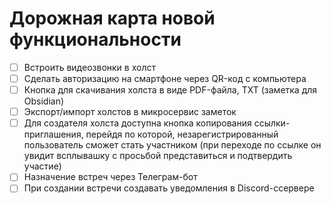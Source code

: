 # Дорожная карта новой функциональности

- [ ] Встроить видеозвонки в холст
- [ ] Сделать авторизацию на смартфоне через QR-код с компьютера
- [ ] Кнопка для скачивания холста в виде PDF-файла, TXT (заметка для Obsidian)
- [ ] Экспорт/импорт холстов в микросервис заметок
- [ ] Для создателя холста доступна кнопка копирования ссылки-приглашения, перейдя по которой, незарегистрированный пользователь сможет стать участником (при переходе по ссылке он увидит всплывашку с просьбой представиться и подтвердить участие)
- [ ] Назначение встреч через Телеграм-бот
- [ ] При создании встречи создавать уведомления в Discord-ссервере
